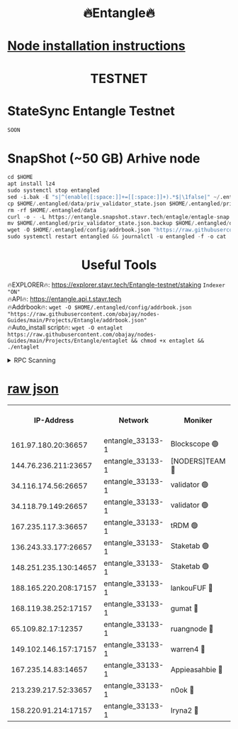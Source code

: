 <h1 align="center"> 🔥Entangle🔥</h1>

[Node installation instructions](https://github.com/obajay/nodes-Guides/tree/main/Projects/Entangle)
=

<h1 align="center"> TESTNET</h1>

# StateSync Entangle Testnet
```python
SOON
```
# SnapShot (~50 GB) Arhive node
```python
cd $HOME
apt install lz4
sudo systemctl stop entangled
sed -i.bak -E "s|^(enable[[:space:]]+=[[:space:]]+).*$|\1false|" ~/.entangled/config/config.toml
cp $HOME/.entangled/data/priv_validator_state.json $HOME/.entangled/priv_validator_state.json.backup
rm -rf $HOME/.entangled/data
curl -o - -L https://entangle.snapshot.stavr.tech/entagle/entagle-snap.tar.lz4 | lz4 -c -d - | tar -x -C $HOME/.entangled --strip-components 2
mv $HOME/.entangled/priv_validator_state.json.backup $HOME/.entangled/data/priv_validator_state.json
wget -O $HOME/.entangled/config/addrbook.json "https://raw.githubusercontent.com/obajay/nodes-Guides/main/Projects/Entangle/addrbook.json"
sudo systemctl restart entangled && journalctl -u entangled -f -o cat
```
 <h1 align="center"> Useful Tools</h1>
 
🔥EXPLORER🔥: https://explorer.stavr.tech/Entangle-testnet/staking        `Indexer "ON"` \
🔥API🔥:      https://entangle.api.t.stavr.tech \
🔥Addrbook🔥: ```wget -O $HOME/.entangled/config/addrbook.json "https://raw.githubusercontent.com/obajay/nodes-Guides/main/Projects/Entangle/addrbook.json"``` \
🔥Auto_install script🔥:  `wget -O entaglet https://raw.githubusercontent.com/obajay/nodes-Guides/main/Projects/Entangle/entaglet && chmod +x entaglet && ./entaglet`


<details>
<summary>RPC Scanning</summary>

<h2 align="center"> We scan nodes in real time every 4 hours. And we provide the final result of RPC endpoints.
We cannot influence the operation of these nodes in any way. </h2>


```python
If Voting Power is higher than 0 --> then the Node is a validator of the network and may be subject to attack and be a potential threat to the chain.
```
```python
We marked such validators with a red symbol
```

</details>

[raw json](https://rpc-check.entangt.stavr.tech/entangt/rpc-entangt-result.json)
=


<table><tr><th>IP-Address</th><th>Network</th><th>Moniker</th><th>Latest Block Height</th><th>Earliest Block Height</th><th>Catching Up</th><th>Tx Index</th><th>Voting Power</th><th>Scan Time</th></tr><tr><td>161.97.180.20:36657</td><td>entangle_33133-1</td><td>Blockscope 🟢</td><td>1826043</td><td>1</td><td>False</td><td>off</td><td>0</td><td>2024-01-23T16:36:08.114313252UTC</td></tr><tr><td>144.76.236.211:23657</td><td>entangle_33133-1</td><td>[NODERS]TEAM 🔴</td><td>1826044</td><td>1</td><td>False</td><td>off</td><td>47049800500000000</td><td>2024-01-23T16:36:19.857620156UTC</td></tr><tr><td>34.116.174.56:26657</td><td>entangle_33133-1</td><td>validator 🟢</td><td>1826045</td><td>1</td><td>False</td><td>on</td><td>0</td><td>2024-01-23T16:36:24.703825916UTC</td></tr><tr><td>34.118.79.149:26657</td><td>entangle_33133-1</td><td>validator 🟢</td><td>1826045</td><td>1</td><td>False</td><td>on</td><td>0</td><td>2024-01-23T16:36:27.497225755UTC</td></tr><tr><td>167.235.117.3:36657</td><td>entangle_33133-1</td><td>tRDM 🟢</td><td>1826045</td><td>1</td><td>False</td><td>on</td><td>0</td><td>2024-01-23T16:36:28.333337676UTC</td></tr><tr><td>136.243.33.177:26657</td><td>entangle_33133-1</td><td>Staketab 🟢</td><td>1826045</td><td>660001</td><td>False</td><td>on</td><td>0</td><td>2024-01-23T16:36:22.260708056UTC</td></tr><tr><td>148.251.235.130:14657</td><td>entangle_33133-1</td><td>Staketab 🟢</td><td>1826043</td><td>660801</td><td>False</td><td>on</td><td>0</td><td>2024-01-23T16:36:07.782409035UTC</td></tr><tr><td>188.165.220.208:17157</td><td>entangle_33133-1</td><td>lankouFUF 🔴</td><td>1826043</td><td>725001</td><td>False</td><td>on</td><td>283923891990001</td><td>2024-01-23T16:36:13.103732747UTC</td></tr><tr><td>168.119.38.252:17157</td><td>entangle_33133-1</td><td>gumat 🔴</td><td>1826043</td><td>962001</td><td>False</td><td>on</td><td>310893412878335</td><td>2024-01-23T16:36:12.832476085UTC</td></tr><tr><td>65.109.82.17:12357</td><td>entangle_33133-1</td><td>ruangnode 🔴</td><td>1826043</td><td>1312001</td><td>False</td><td>off</td><td>404902952126277</td><td>2024-01-23T16:36:08.499439870UTC</td></tr><tr><td>149.102.146.157:17157</td><td>entangle_33133-1</td><td>warren4 🔴</td><td>1826044</td><td>1436001</td><td>False</td><td>on</td><td>484417023854259</td><td>2024-01-23T16:36:19.636459574UTC</td></tr><tr><td>167.235.14.83:14657</td><td>entangle_33133-1</td><td>Appieasahbie 🔴</td><td>1826045</td><td>1716001</td><td>False</td><td>on</td><td>44123221801989996</td><td>2024-01-23T16:36:28.045442596UTC</td></tr><tr><td>213.239.217.52:33657</td><td>entangle_33133-1</td><td>n0ok 🔴</td><td>1826045</td><td>1726045</td><td>False</td><td>off</td><td>46574392273662988</td><td>2024-01-23T16:36:24.994154104UTC</td></tr><tr><td>158.220.91.214:17157</td><td>entangle_33133-1</td><td>Iryna2 🔴</td><td>1826045</td><td>1822001</td><td>False</td><td>on</td><td>298287408343724</td><td>2024-01-23T16:36:27.812088779UTC</td></tr></table>
